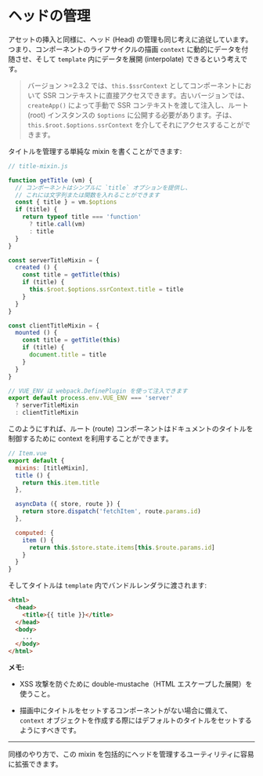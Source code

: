 # ヘッドの管理

アセットの挿入と同様に、ヘッド (Head) の管理も同じ考えに追従しています。つまり、コンポーネントのライフサイクルの描画 `context` に動的にデータを付随させ、そして `template` 内にデータを展開 (interpolate) できるという考えです。

> バージョン >=2.3.2 では、`this.$ssrContext` としてコンポーネントにおいて SSR コンテキストに直接アクセスできます。古いバージョンでは、`createApp()` によって手動で SSR コンテキストを渡して注入し、ルート (root) インスタンスの `$options` に公開する必要があります。子は、`this.$root.$options.ssrContext` を介してそれにアクセスすることができます。

タイトルを管理する単純な mixin を書くことができます:

```js
// title-mixin.js

function getTitle (vm) {
  // コンポーネントはシンプルに `title` オプションを提供し、
  // これには文字列または関数を入れることができます
  const { title } = vm.$options
  if (title) {
    return typeof title === 'function'
      ? title.call(vm)
      : title
  }
}

const serverTitleMixin = {
  created () {
    const title = getTitle(this)
    if (title) {
      this.$root.$options.ssrContext.title = title
    }
  }
}

const clientTitleMixin = {
  mounted () {
    const title = getTitle(this)
    if (title) {
      document.title = title
    }
  }
}

// VUE_ENV は webpack.DefinePlugin を使って注入できます
export default process.env.VUE_ENV === 'server'
  ? serverTitleMixin
  : clientTitleMixin
```

このようにすれば、ルート (route) コンポーネントはドキュメントのタイトルを制御するために context を利用することができます。

```js
// Item.vue
export default {
  mixins: [titleMixin],
  title () {
    return this.item.title
  },

  asyncData ({ store, route }) {
    return store.dispatch('fetchItem', route.params.id)
  },

  computed: {
    item () {
      return this.$store.state.items[this.$route.params.id]
    }
  }
}
```

そしてタイトルは `template` 内でバンドルレンダラに渡されます:

```html
<html>
  <head>
    <title>{{ title }}</title>
  </head>
  <body>
    ...
  </body>
</html>
```

**メモ:**

- XSS 攻撃を防ぐために double-mustache（HTML エスケープした展開）を使うこと。

- 描画中にタイトルをセットするコンポーネントがない場合に備えて、`context` オブジェクトを作成する際にはデフォルトのタイトルをセットするようにすべきです。

---

同様のやり方で、この mixin を包括的にヘッドを管理するユーティリティに容易に拡張できます。
